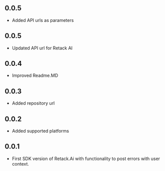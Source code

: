 ## 0.0.5
* Added API urls as parameters
## 0.0.5
* Updated API url for Retack AI
## 0.0.4
* Improved Readme.MD
## 0.0.3
* Added repository url
## 0.0.2
* Added supported platforms
## 0.0.1
* First SDK version of Retack.Ai with functionality to post errors with user context.
